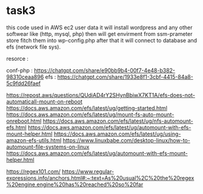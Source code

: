 # task3
this code used in AWS ec2 user data
it will install wordpress and any other softwear like (http, mysql, php)
then will get envirment from ssm-prameter store fitch them into wp-config.php
after that it will connect to database and efs (network file sys).

resorce :

conf-php : https://chatgpt.com/share/e90bb9b4-00f7-4e48-b382-98310ceaa896
efs : https://chatgpt.com/share/1933e8f1-3cbf-4415-84a8-5c9fdd26faef


https://repost.aws/questions/QUdiAD4rY2SHynBbiwX7KT1A/efs-does-not-automaticall-mount-on-reboot
https://docs.aws.amazon.com/efs/latest/ug/getting-started.html
https://docs.aws.amazon.com/efs/latest/ug/mount-fs-auto-mount-onreboot.html
https://docs.aws.amazon.com/efs/latest/ug/nfs-automount-efs.html
https://docs.aws.amazon.com/efs/latest/ug/automount-with-efs-mount-helper.html
https://docs.aws.amazon.com/efs/latest/ug/using-amazon-efs-utils.html
https://www.linuxbabe.com/desktop-linux/how-to-automount-file-systems-on-linux
https://docs.aws.amazon.com/efs/latest/ug/automount-with-efs-mount-helper.html


https://regex101.com/
https://www.regular-expressions.info/anchors.html#:~:text=As%20usual%2C%20the%20regex%20engine,engine%20has%20reached%20so%20far
